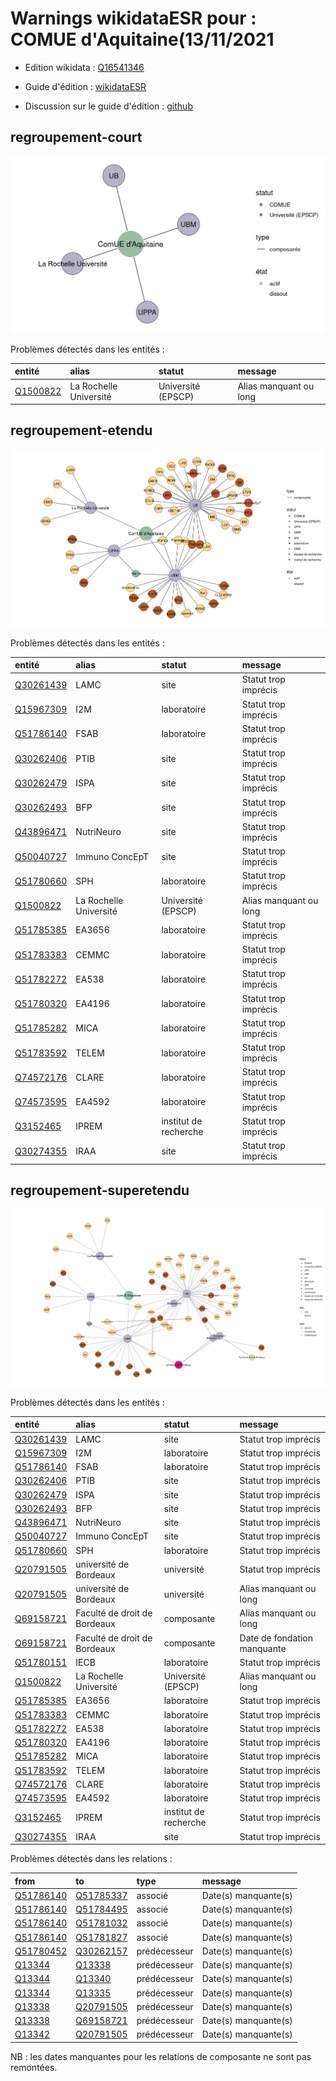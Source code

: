 Warnings wikidataESR pour : COMUE d'Aquitaine(13/11/2021
================

- Edition wikidata : [Q16541346](https://www.wikidata.org/wiki/Q16541346)
- Guide d'édition : [wikidataESR](https://github.com/cpesr/wikidataESR/)

- Discussion sur le guide d'édition : [github](https://github.com/cpesr/wikidataESR/issues)



## regroupement-court 

![Graphique non généré](Q16541346-regroupement-court.png) 

Problèmes détectés dans les entités :

|entité                                             |alias                  |statut             |message                |
|:--------------------------------------------------|:----------------------|:------------------|:----------------------|
|[Q1500822](https://www.wikidata.org/wiki/Q1500822) |La Rochelle Université |Université (EPSCP) |Alias manquant ou long |

 



## regroupement-etendu 

![Graphique non généré](Q16541346-regroupement-etendu.png) 

Problèmes détectés dans les entités :

|entité                                               |alias                  |statut                |message                |
|:----------------------------------------------------|:----------------------|:---------------------|:----------------------|
|[Q30261439](https://www.wikidata.org/wiki/Q30261439) |LAMC                   |site                  |Statut trop imprécis   |
|[Q15967309](https://www.wikidata.org/wiki/Q15967309) |I2M                    |laboratoire           |Statut trop imprécis   |
|[Q51786140](https://www.wikidata.org/wiki/Q51786140) |FSAB                   |laboratoire           |Statut trop imprécis   |
|[Q30262406](https://www.wikidata.org/wiki/Q30262406) |PTIB                   |site                  |Statut trop imprécis   |
|[Q30262479](https://www.wikidata.org/wiki/Q30262479) |ISPA                   |site                  |Statut trop imprécis   |
|[Q30262493](https://www.wikidata.org/wiki/Q30262493) |BFP                    |site                  |Statut trop imprécis   |
|[Q43896471](https://www.wikidata.org/wiki/Q43896471) |NutriNeuro             |site                  |Statut trop imprécis   |
|[Q50040727](https://www.wikidata.org/wiki/Q50040727) |Immuno ConcEpT         |site                  |Statut trop imprécis   |
|[Q51780660](https://www.wikidata.org/wiki/Q51780660) |SPH                    |laboratoire           |Statut trop imprécis   |
|[Q1500822](https://www.wikidata.org/wiki/Q1500822)   |La Rochelle Université |Université (EPSCP)    |Alias manquant ou long |
|[Q51785385](https://www.wikidata.org/wiki/Q51785385) |EA3656                 |laboratoire           |Statut trop imprécis   |
|[Q51783383](https://www.wikidata.org/wiki/Q51783383) |CEMMC                  |laboratoire           |Statut trop imprécis   |
|[Q51782272](https://www.wikidata.org/wiki/Q51782272) |EA538                  |laboratoire           |Statut trop imprécis   |
|[Q51780320](https://www.wikidata.org/wiki/Q51780320) |EA4196                 |laboratoire           |Statut trop imprécis   |
|[Q51785282](https://www.wikidata.org/wiki/Q51785282) |MICA                   |laboratoire           |Statut trop imprécis   |
|[Q51783592](https://www.wikidata.org/wiki/Q51783592) |TELEM                  |laboratoire           |Statut trop imprécis   |
|[Q74572176](https://www.wikidata.org/wiki/Q74572176) |CLARE                  |laboratoire           |Statut trop imprécis   |
|[Q74573595](https://www.wikidata.org/wiki/Q74573595) |EA4592                 |laboratoire           |Statut trop imprécis   |
|[Q3152465](https://www.wikidata.org/wiki/Q3152465)   |IPREM                  |institut de recherche |Statut trop imprécis   |
|[Q30274355](https://www.wikidata.org/wiki/Q30274355) |IRAA                   |site                  |Statut trop imprécis   |

 



## regroupement-superetendu 

![Graphique non généré](Q16541346-regroupement-superetendu.png) 

Problèmes détectés dans les entités :

|entité                                               |alias                        |statut                |message                     |
|:----------------------------------------------------|:----------------------------|:---------------------|:---------------------------|
|[Q30261439](https://www.wikidata.org/wiki/Q30261439) |LAMC                         |site                  |Statut trop imprécis        |
|[Q15967309](https://www.wikidata.org/wiki/Q15967309) |I2M                          |laboratoire           |Statut trop imprécis        |
|[Q51786140](https://www.wikidata.org/wiki/Q51786140) |FSAB                         |laboratoire           |Statut trop imprécis        |
|[Q30262406](https://www.wikidata.org/wiki/Q30262406) |PTIB                         |site                  |Statut trop imprécis        |
|[Q30262479](https://www.wikidata.org/wiki/Q30262479) |ISPA                         |site                  |Statut trop imprécis        |
|[Q30262493](https://www.wikidata.org/wiki/Q30262493) |BFP                          |site                  |Statut trop imprécis        |
|[Q43896471](https://www.wikidata.org/wiki/Q43896471) |NutriNeuro                   |site                  |Statut trop imprécis        |
|[Q50040727](https://www.wikidata.org/wiki/Q50040727) |Immuno ConcEpT               |site                  |Statut trop imprécis        |
|[Q51780660](https://www.wikidata.org/wiki/Q51780660) |SPH                          |laboratoire           |Statut trop imprécis        |
|[Q20791505](https://www.wikidata.org/wiki/Q20791505) |université de Bordeaux       |université            |Statut trop imprécis        |
|[Q20791505](https://www.wikidata.org/wiki/Q20791505) |université de Bordeaux       |université            |Alias manquant ou long      |
|[Q69158721](https://www.wikidata.org/wiki/Q69158721) |Faculté de droit de Bordeaux |composante            |Alias manquant ou long      |
|[Q69158721](https://www.wikidata.org/wiki/Q69158721) |Faculté de droit de Bordeaux |composante            |Date de fondation manquante |
|[Q51780151](https://www.wikidata.org/wiki/Q51780151) |IECB                         |laboratoire           |Statut trop imprécis        |
|[Q1500822](https://www.wikidata.org/wiki/Q1500822)   |La Rochelle Université       |Université (EPSCP)    |Alias manquant ou long      |
|[Q51785385](https://www.wikidata.org/wiki/Q51785385) |EA3656                       |laboratoire           |Statut trop imprécis        |
|[Q51783383](https://www.wikidata.org/wiki/Q51783383) |CEMMC                        |laboratoire           |Statut trop imprécis        |
|[Q51782272](https://www.wikidata.org/wiki/Q51782272) |EA538                        |laboratoire           |Statut trop imprécis        |
|[Q51780320](https://www.wikidata.org/wiki/Q51780320) |EA4196                       |laboratoire           |Statut trop imprécis        |
|[Q51785282](https://www.wikidata.org/wiki/Q51785282) |MICA                         |laboratoire           |Statut trop imprécis        |
|[Q51783592](https://www.wikidata.org/wiki/Q51783592) |TELEM                        |laboratoire           |Statut trop imprécis        |
|[Q74572176](https://www.wikidata.org/wiki/Q74572176) |CLARE                        |laboratoire           |Statut trop imprécis        |
|[Q74573595](https://www.wikidata.org/wiki/Q74573595) |EA4592                       |laboratoire           |Statut trop imprécis        |
|[Q3152465](https://www.wikidata.org/wiki/Q3152465)   |IPREM                        |institut de recherche |Statut trop imprécis        |
|[Q30274355](https://www.wikidata.org/wiki/Q30274355) |IRAA                         |site                  |Statut trop imprécis        |

Problèmes détectés dans les relations :

|from                                                 |to                                                   |type         |message              |
|:----------------------------------------------------|:----------------------------------------------------|:------------|:--------------------|
|[Q51786140](https://www.wikidata.org/wiki/Q51786140) |[Q51785337](https://www.wikidata.org/wiki/Q51785337) |associé      |Date(s) manquante(s) |
|[Q51786140](https://www.wikidata.org/wiki/Q51786140) |[Q51784495](https://www.wikidata.org/wiki/Q51784495) |associé      |Date(s) manquante(s) |
|[Q51786140](https://www.wikidata.org/wiki/Q51786140) |[Q51781032](https://www.wikidata.org/wiki/Q51781032) |associé      |Date(s) manquante(s) |
|[Q51786140](https://www.wikidata.org/wiki/Q51786140) |[Q51781827](https://www.wikidata.org/wiki/Q51781827) |associé      |Date(s) manquante(s) |
|[Q51780452](https://www.wikidata.org/wiki/Q51780452) |[Q30262157](https://www.wikidata.org/wiki/Q30262157) |prédécesseur |Date(s) manquante(s) |
|[Q13344](https://www.wikidata.org/wiki/Q13344)       |[Q13338](https://www.wikidata.org/wiki/Q13338)       |prédécesseur |Date(s) manquante(s) |
|[Q13344](https://www.wikidata.org/wiki/Q13344)       |[Q13340](https://www.wikidata.org/wiki/Q13340)       |prédécesseur |Date(s) manquante(s) |
|[Q13344](https://www.wikidata.org/wiki/Q13344)       |[Q13335](https://www.wikidata.org/wiki/Q13335)       |prédécesseur |Date(s) manquante(s) |
|[Q13338](https://www.wikidata.org/wiki/Q13338)       |[Q20791505](https://www.wikidata.org/wiki/Q20791505) |prédécesseur |Date(s) manquante(s) |
|[Q13338](https://www.wikidata.org/wiki/Q13338)       |[Q69158721](https://www.wikidata.org/wiki/Q69158721) |prédécesseur |Date(s) manquante(s) |
|[Q13342](https://www.wikidata.org/wiki/Q13342)       |[Q20791505](https://www.wikidata.org/wiki/Q20791505) |prédécesseur |Date(s) manquante(s) |

NB : les dates manquantes pour les relations de composante ne sont pas remontées. 

